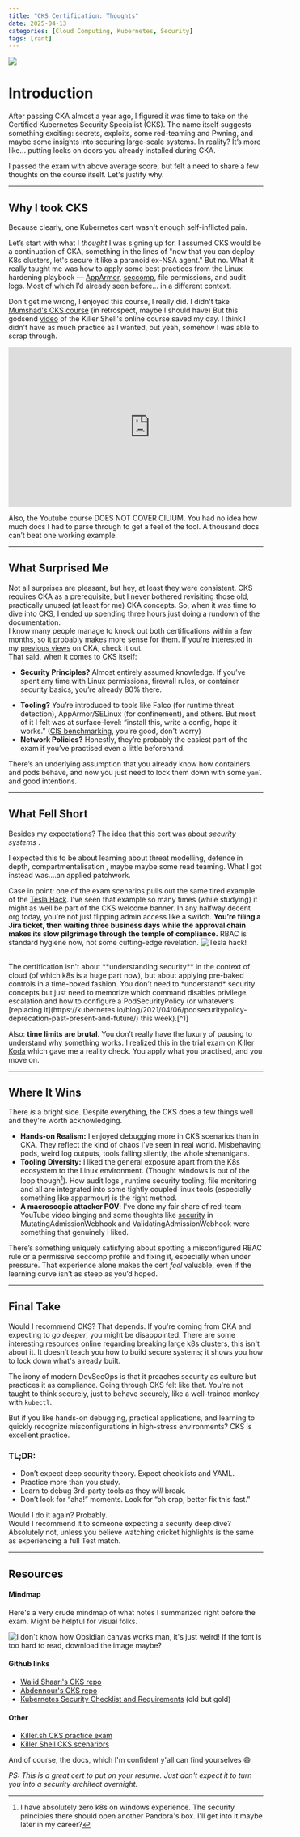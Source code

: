 ```yaml
---
title: "CKS Certification: Thoughts"
date: 2025-04-13
categories: [Cloud Computing, Kubernetes, Security]
tags: [rant]
---
```

<!-- <img src="{{site.baseurl | prepend: site.url}}/assets/img/CKS/CKS_badge_1.png" alt="Map"> -->
![](/assets/img/CKS/CKS_badge_1.png)

# Introduction
After passing CKA almost a year ago, I figured it was time to take on the Certified Kubernetes Security Specialist (CKS). The name itself suggests something exciting: secrets, exploits, some red-teaming and Pwning, and maybe some insights into securing large-scale systems. In reality? It’s more like... putting locks on doors you already installed during CKA.

I passed the exam with above average score, but felt a need to share a few thoughts on the course itself. Let's justify why.

---
## Why I took CKS
Because clearly, one Kubernetes cert wasn't enough self-inflicted pain.


Let’s start with what I *thought* I was signing up for. I assumed CKS would be a continuation of CKA, something in the lines of "now that you can deploy K8s clusters, let's secure it like a paranoid ex-NSA agent." 
But no. What it really taught me was how to apply some best practices from the Linux hardening playbook — [AppArmor](https://apparmor.net/), [seccomp](https://en.wikipedia.org/wiki/Seccomp), file permissions, and audit logs. Most of which I’d already seen before... in a different context.

Don't get me wrong, I enjoyed this course, I really did. I didn't take [Mumshad's CKS course](https://kodekloud.com/courses/certified-kubernetes-security-specialist-cks) (in retrospect, maybe I should have) But this godsend [video](https://www.youtube.com/watch?v=d9xfB5qaOfg) of the Killer Shell's online course saved my day. I think I didn't have as much practice as I wanted, but yeah, somehow I was able to scrap through.

<!-- <iframe width="420" height="315" src="http://www.youtube.com/embed/d9xfB5qaOfg" frameborder="0" allowfullscreen></iframe> -->
<iframe width="560" height="315" src="https://www.youtube.com/embed/d9xfB5qaOfg?si=rzgDZ21skAB7UbXv" title="YouTube video player" frameborder="0" allow="accelerometer; autoplay; clipboard-write; encrypted-media; gyroscope; picture-in-picture; web-share" referrerpolicy="strict-origin-when-cross-origin" allowfullscreen></iframe>


Also, the Youtube course DOES NOT COVER CILIUM. You had no idea how much docs I had to parse through to get a feel of the tool. A thousand docs can’t beat one working example.

---
## What Surprised Me
Not all surprises are pleasant, but hey, at least they were consistent.
CKS requires CKA as a prerequisite, but I never bothered revisiting those old, practically unused (at least for me) CKA concepts. So, when it was time to dive into CKS, I ended up spending three hours just doing a rundown of the documentation. <br>I know many people manage to knock out both certifications within a few months, so it probably makes more sense for them. If you're interested in my [previous views](https://sanathnu.github.io/blogs/web/CKA.html) on CKA, check it out.<br>
That said, when it comes to CKS itself:
* **Security Principles?** Almost entirely assumed knowledge. If you’ve spent any time with Linux permissions, firewall rules, or container security basics, you’re already 80% there.
- **Tooling?** You’re introduced to tools like Falco (for runtime threat detection), AppArmor/SELinux (for confinement), and others. But most of it I felt was at surface-level:  “install this, write a config, hope it works.” ([CIS benchmarking](https://www.cisecurity.org/benchmark/kubernetes), you're good, don't worry)
- **Network Policies?** Honestly, they’re probably the easiest part of the exam if you’ve practised even a little beforehand.

There’s an underlying assumption that you already know how containers and pods behave, and now you just need to lock them down with some `yaml` and good intentions.


---
## What Fell Short
Besides my expectations? The idea that this cert was about _security systems_ .

I expected this to be about learning about threat modelling, defence in depth, compartmentalisation , maybe maybe some read teaming. What I got instead was....an applied patchwork.

Case in point: one of the exam scenarios pulls out the same tired example of the [Tesla Hack](https://www.wired.com/story/cryptojacking-tesla-amazon-cloud/). I’ve seen that example so many times (while studying) it might as well be part of the CKS welcome banner. In any halfway decent org today, you're not just flipping admin access like a switch. **You’re filing a Jira ticket, then waiting three business days while the approval chain makes its slow pilgrimage through the temple of compliance.** RBAC is standard hygiene now, not some cutting-edge revelation.
![Tesla hack!](/assets/img/CKS/telsa_hack.png)

<br>
The certification  isn't about **understanding security** in the context of cloud (of which k8s is a huge part now), but about applying pre-baked controls in a time-boxed fashion. You don’t need to *understand* security concepts but just need to memorize which command disables privilege escalation and how to configure a PodSecurityPolicy (or whatever’s [replacing it](https://kubernetes.io/blog/2021/04/06/podsecuritypolicy-deprecation-past-present-and-future/) this week).[^1]

Also: **time limits are brutal**. You don’t really have the luxury of pausing to understand why something works. I realized this in the trial exam on [Killer Koda](https://killercoda.com/killer-shell-cks) which gave me a reality check. You apply what you practised, and you move on.

---
## Where It Wins
There *is* a bright side. Despite everything, the CKS does a few things well and they're worth acknowledging.
- **Hands-on Realism:** I enjoyed debugging more in CKS scenarios than in CKA. They reflect the kind of chaos I've seen in real world. Misbehaving pods, weird log outputs, tools falling silently, the whole shenanigans.
- **Tooling Diversity:** I liked the general exposure apart from the K8s ecosystem to the Linux environment. (Thought windows is out of the loop though[^2]). How audit logs , runtime security tooling, file monitoring and all are integrated into some tightly coupled linux tools (especially something like apparmour) is the right method.
- **A macroscopic attacker POV**: I've done my fair share of red-team YouTube video binging and some thoughts like [security](https://kubenomicon.com/Persistence/Malicious_admission_controller.html) in MutatingAdmissionWebhook and ValidatingAdmissionWebhook were something that genuinely I liked.

There’s something uniquely satisfying about spotting a misconfigured RBAC rule or a permissive seccomp profile and fixing it, especially when under pressure. That experience alone makes the cert *feel* valuable, even if the learning curve isn’t as steep as you’d hoped.


---
## Final Take
Would I recommend CKS? That depends. If you're coming from CKA and expecting to *go deeper*, you might be disappointed. There are some interesting resources online regarding breaking large k8s clusters, this isn't about it. It doesn’t teach you how to build secure systems; it shows you how to lock down what's already built.

The irony of modern DevSecOps is that it preaches security as culture but practices it as compliance. Going through CKS felt like that. You're not taught to think securely, just to behave securely, like a well-trained monkey with `kubectl`. 

But if you like hands-on debugging, practical applications, and learning to quickly recognize misconfigurations in high-stress environments? CKS is excellent practice.
### TL;DR:
- Don’t expect deep security theory. Expect checklists and YAML.
- Practice more than you study.
- Learn to debug 3rd-party tools as they *will* break.
- Don’t look for “aha!” moments. Look for “oh crap, better fix this fast.”

Would I do it again? Probably.  
Would I recommend it to someone expecting a security deep dive? Absolutely not, unless you believe watching cricket highlights is the same as experiencing a full Test match.

---
## Resources
#### Mindmap
Here's a very crude mindmap of what notes I summarized right before the exam. Might be helpful for visual folks. 

![I don't know how Obsidian canvas works man, it's just weird! ](/assets/img/CKS/CKS_mindmap.png)
If the font is too hard to read, download the image maybe?

#### Github links
* [Walid Shaari's CKS repo](https://github.com/walidshaari/Certified-Kubernetes-Security-Specialist)
* [Abdennour's CKS repo](https://github.com/abdennour/certified-kubernetes-security-specialist)
* [Kubernetes Security Checklist and Requirements](https://github.com/Vinum-Security/kubernetes-security-checklist) (old but gold)

#### Other
* [Killer.sh CKS practice exam](https://killer.sh/cks)
* [Killer Shell CKS scenariors](https://killercoda.com/killer-shell-cks)

And of course, the docs, which I'm confident y'all can find yourselves 😄

*PS: This is a great cert to put on your resume. Just don't expect it to turn you into a security architect overnight.*

[^1]: I found this very cool gitbook called [The Kubenomicon](https://kubenomicon.com/Kubenomicon.html#what-is-the-kubenomicon) which was actually something that I liked. It gives you "knowledge to the cloud hacker". I still have to read through it.
[^2]: I have absolutely zero k8s on windows experience. The security principles there should open another Pandora's box. I'll get into it maybe later in my career?



